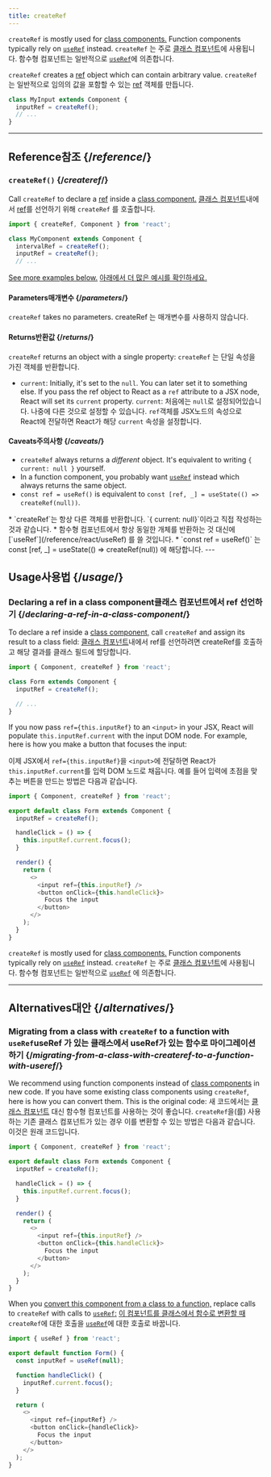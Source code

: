 ```yaml
---
title: createRef
---
```


<Pitfall>

`createRef` is mostly used for [class components.](/reference/react/Component) Function components typically rely on [`useRef`](/reference/react/useRef) instead.
<Trans>`createRef` 는 주로 [클래스 컴포넌트](/reference/react/Component)에 사용됩니다. 함수형 컴포넌트는 일반적으로 [`useRef`](/reference/react/useRef)에 의존합니다.</Trans>

</Pitfall>

<Intro>

`createRef` creates a [ref](/learn/referencing-values-with-refs) object which can contain arbitrary value.
<Trans>`createRef` 는 일반적으로 임의의 값을 포함할 수 있는 [ref](/learn/referencing-values-with-refs) 객체를 만듭니다.</Trans>

```js
class MyInput extends Component {
  inputRef = createRef();
  // ...
}
```

</Intro>

<InlineToc />

---

## Reference<Trans>참조</Trans> {/*reference*/}

### `createRef()` {/*createref*/}

Call `createRef` to declare a [ref](/learn/referencing-values-with-refs) inside a [class component.](/reference/react/Component)
<Trans>[클래스 컴포넌트](/reference/react/Component)내에서 [ref](/learn/referencing-values-with-refs)를 선언하기 위해 `createRef` 를 호출합니다.</Trans>

```js
import { createRef, Component } from 'react';

class MyComponent extends Component {
  intervalRef = createRef();
  inputRef = createRef();
  // ...
```

[See more examples below.](#usage)
<Trans>[아래에서 더 많은 예시를 확인하세요.](#usage)</Trans>

#### Parameters<Trans>매개변수</Trans> {/*parameters*/}

`createRef` takes no parameters.
<Trans>createRef 는 매개변수를 사용하지 않습니다.</Trans>

#### Returns<Trans>반환값</Trans> {/*returns*/}

`createRef` returns an object with a single property:
<Trans>`createRef` 는 단일 속성을 가진 객체를 반환합니다.</Trans>

* `current`: Initially, it's set to the `null`. You can later set it to something else. If you pass the ref object to React as a `ref` attribute to a JSX node, React will set its `current` property.
<Trans>`current`: 처음에는 `null`로 설정되어있습니다. 나중에 다른 것으로 설정할 수 있습니다. `ref`객체를 JSX노드의 속성으로 React에 전달하면 React가 해당 `current` 속성을 설정합니다.</Trans>

#### Caveats<Trans>주의사항</Trans> {/*caveats*/}

* `createRef` always returns a *different* object. It's equivalent to writing `{ current: null }` yourself.
* In a function component, you probably want [`useRef`](/reference/react/useRef) instead which always returns the same object.
* `const ref = useRef()` is equivalent to `const [ref, _] = useState(() => createRef(null))`.

<TransBlock>
* `createRef`는 항상 다른 객체를 반환합니다. `{ current: null}`이라고 직접 작성하는 것과 같습니다.
* 함수형 컴포넌트에서 항상 동일한 개체를 반환하는 것 대신에 [`useRef`](/reference/react/useRef) 를 쓸 것입니다.
* `const ref = useRef()` 는 const [ref, _] = useState(() => createRef(null)) 에 해당합니다.
</TransBlock>
---

## Usage<Trans>사용법</Trans> {/*usage*/}

### Declaring a ref in a class component<Trans>클래스 컴포넌트에서 ref 선언하기</Trans> {/*declaring-a-ref-in-a-class-component*/}

To declare a ref inside a [class component,](/reference/react/Component) call `createRef` and assign its result to a class field:
<Trans>[클래스 컴포넌트](/reference/react/Component)내에서 ref를 선언하려면 createRef를 호출하고 해당 결과를 클래스 필드에 할당합니다.</Trans>

```js {4}
import { Component, createRef } from 'react';

class Form extends Component {
  inputRef = createRef();

  // ...
}
```

If you now pass `ref={this.inputRef}` to an `<input>` in your JSX, React will populate `this.inputRef.current` with the input DOM node. For example, here is how you make a button that focuses the input:

<Trans>이제 JSX에서 `ref={this.inputRef}`을 `<input>`에 전달하면 React가 `this.inputRef.current`를 입력 DOM 노드로 채웁니다. 예를 들어 입력에 초점을 맞추는 버튼을 만드는 방법은 다음과 같습니다.</Trans>

<Sandpack>

```js
import { Component, createRef } from 'react';

export default class Form extends Component {
  inputRef = createRef();

  handleClick = () => {
    this.inputRef.current.focus();
  }

  render() {
    return (
      <>
        <input ref={this.inputRef} />
        <button onClick={this.handleClick}>
          Focus the input
        </button>
      </>
    );
  }
}
```

</Sandpack>

<Pitfall>

`createRef` is mostly used for [class components.](/reference/react/Component) Function components typically rely on [`useRef`](/reference/react/useRef) instead.
<Trans>`createRef` 는 주로 [클래스 컴포넌트](/reference/react/Component)에 사용됩니다. 함수형 컴포넌트는 일반적으로 [`useRef`](/reference/react/useRef) 에 의존합니다.</Trans>

</Pitfall>

---

## Alternatives<Trans>대안</Trans> {/*alternatives*/}

### Migrating from a class with `createRef` to a function with `useRef`<Trans>useRef 가 있는 클래스에서 useRef가 있는 함수로 마이그레이션하기</Trans> {/*migrating-from-a-class-with-createref-to-a-function-with-useref*/}

We recommend using function components instead of [class components](/reference/react/Component) in new code. If you have some existing class components using `createRef`, here is how you can convert them. This is the original code:
<Trans>새 코드에서는 [클래스 컴포넌트](/reference/react/Component) 대신 함수형 컴포넌트를 사용하는 것이 좋습니다. `createRef`을(를) 사용하는 기존 클래스 컴포넌트가 있는 경우 이를 변환할 수 있는 방법은 다음과 같습니다. 이것은 원래 코드입니다.</Trans>
<Sandpack>

```js
import { Component, createRef } from 'react';

export default class Form extends Component {
  inputRef = createRef();

  handleClick = () => {
    this.inputRef.current.focus();
  }

  render() {
    return (
      <>
        <input ref={this.inputRef} />
        <button onClick={this.handleClick}>
          Focus the input
        </button>
      </>
    );
  }
}
```

</Sandpack>

When you [convert this component from a class to a function,](/reference/react/Component#alternatives) replace calls to `createRef` with calls to [`useRef`:](/reference/react/useRef)
<Trans>[이 컴포넌트를 클래스에서 함수로 변환할 때](/reference/react/Component#alternatives) `createRef`에 대한 호출을 [`useRef`](/reference/react/useRef)에 대한 호출로 바꿉니다.</Trans>
<Sandpack>

```js
import { useRef } from 'react';

export default function Form() {
  const inputRef = useRef(null);

  function handleClick() {
    inputRef.current.focus();
  }

  return (
    <>
      <input ref={inputRef} />
      <button onClick={handleClick}>
        Focus the input
      </button>
    </>
  );
}
```

</Sandpack>
